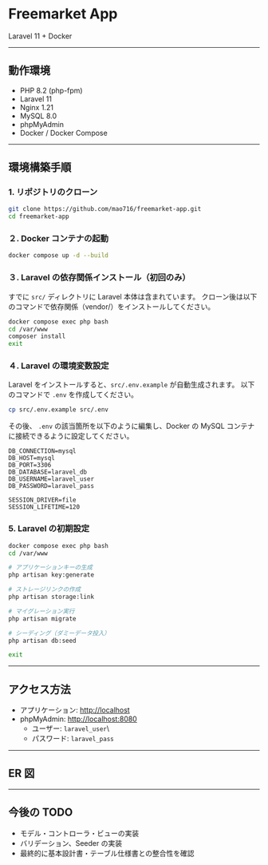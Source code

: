 # Freemarket App

Laravel 11 + Docker

---

## 動作環境

- PHP 8.2 (php-fpm)
- Laravel 11
- Nginx 1.21
- MySQL 8.0
- phpMyAdmin
- Docker / Docker Compose

---

## 環境構築手順

### 1. リポジトリのクローン

```bash
git clone https://github.com/mao716/freemarket-app.git
cd freemarket-app
```

### ２. Docker コンテナの起動

```bash
docker compose up -d --build
```

### ３. Laravel の依存関係インストール（初回のみ）

すでに `src/` ディレクトリに Laravel 本体は含まれています。
クローン後は以下のコマンドで依存関係（vendor/）をインストールしてください。

```bash
docker compose exec php bash
cd /var/www
composer install
exit
```

### ４. Laravel の環境変数設定

Laravel をインストールすると、`src/.env.example` が自動生成されます。
以下のコマンドで `.env` を作成してください。

```bash
cp src/.env.example src/.env
```

その後、 `.env` の該当箇所を以下のように編集し、Docker の MySQL コンテナに接続できるように設定してください。

```env
DB_CONNECTION=mysql
DB_HOST=mysql
DB_PORT=3306
DB_DATABASE=laravel_db
DB_USERNAME=laravel_user
DB_PASSWORD=laravel_pass

SESSION_DRIVER=file
SESSION_LIFETIME=120
```

### 5. Laravel の初期設定

```bash
docker compose exec php bash
cd /var/www

# アプリケーションキーの生成
php artisan key:generate

# ストレージリンクの作成
php artisan storage:link

# マイグレーション実行
php artisan migrate

# シーディング（ダミーデータ投入）
php artisan db:seed

exit
```

---

## アクセス方法

- アプリケーション: <http://localhost>
- phpMyAdmin: <http://localhost:8080>
  - ユーザー: `laravel_user`\
  - パスワード: `laravel_pass`

---

## ER 図

---

## 今後の TODO

- モデル・コントローラ・ビューの実装
- バリデーション、Seeder の実装
- 最終的に基本設計書・テーブル仕様書との整合性を確認
